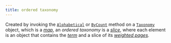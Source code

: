 ```yaml
---
title: ordered taxonomy
---
```


Created by invoking the [`Alphabetical`](/methods/taxonomy/alphabetical/) or [`ByCount`](/methods/taxonomy/bycount/) method on a [`Taxonomy`](g) object, which is a [_map_](g), an _ordered taxonomy_ is a [_slice_](g), where each element is an object that contains the [_term_](g) and a slice of its [_weighted pages_](g).
